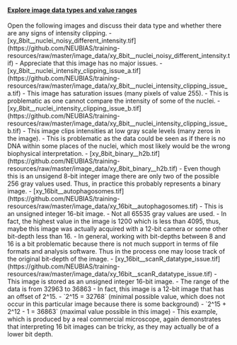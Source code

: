<h4 id="explore"><a href="#explore">Explore image data types and value ranges</a></h4> 
Open the following images and discuss their data type and whether there are any signs of intensity clipping.
- [xy_8bit__nuclei_noisy_different_intensity.tif](https://github.com/NEUBIAS/training-resources/raw/master/image_data/xy_8bit__nuclei_noisy_different_intensity.tif)
  - Appreciate that this image has no major issues.
- [xy_8bit__nuclei_intensity_clipping_issue_a.tif](https://github.com/NEUBIAS/training-resources/raw/master/image_data/xy_8bit__nuclei_intensity_clipping_issue_a.tif)
  - This image has saturation issues (many pixels of value 255).
  - This is problematic as one cannot compare the intensity of some of the nuclei.
- [xy_8bit__nuclei_intensity_clipping_issue_b.tif](https://github.com/NEUBIAS/training-resources/raw/master/image_data/xy_8bit__nuclei_intensity_clipping_issue_b.tif)
  - This image clips intensities at low gray scale levels (many zeros in the image).
  - This is problematic as the data could be seen as if there is no DNA within some places of the nuclei, which most likely would be the wrong biophysical interpretation.
- [xy_8bit_binary__h2b.tif](https://github.com/NEUBIAS/training-resources/raw/master/image_data/xy_8bit_binary__h2b.tif)
  - Even though this is an unsigend 8-bit integer image there are only two of the possible 256 gray values used. Thus, in practice this probably represents a binary image.
- [xy_16bit__autophagosomes.tif](https://github.com/NEUBIAS/training-resources/raw/master/image_data/xy_16bit__autophagosomes.tif)
  - This is an unsigned integer 16-bit image.
  - Not all 65535 gray values are used.
  - In fact, the highest value in the image is 1200 which is less than 4095, thus, maybe this image was actually acquired with a 12-bit camera or some other bit-depth less than 16.
  - In general, working with bit-depths between 8 and 16 is a bit problematic because there is not much support in terms of file formats and analysis software. Thus in the process one may loose track of the original bit-depth of the image.
- [xy_16bit__scanR_datatype_issue.tif](https://github.com/NEUBIAS/training-resources/raw/master/image_data/xy_16bit__scanR_datatype_issue.tif)
  - This image is stored as an unsigned integer 16-bit image.
  - The range of the data is from 32963 to 36863
  - In fact, this image is a 12-bit image that has an offset of 2^15.
  - `2^15 = 32768` (minimal possible value, which does not occur in this particular image because there is some background)
  - `2^15 + 2^12 - 1 = 36863` (maximal value possible in this image)
  - This example, which is produced by a real commercial microscope, again demonstrates that interpreting 16 bit images can be tricky, as they may actually be of a lower bit depth.
